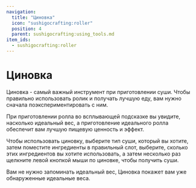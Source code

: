 ```yaml
---
navigation:
  title: "Циновка"
  icon: "sushigocrafting:roller"
  position: 4
  parent: sushigocrafting:using_tools.md
item_ids:
  - sushigocrafting:roller
---
```


# Циновка

Циновка - самый важный инструмент при приготовлении суши. Чтобы правильно использовать ролик и получать лучшую еду, вам нужно сначала поэкспериментировать с ним. 

При приготовлении ролла во всплывающей подсказке вы увидите, насколько идеальный вес, а приготовление идеального ролла обеспечит вам лучшую пищевую ценность и эффект.

Чтобы использовать циновку, выберите тип суши, который вы хотите, затем поместите ингредиенты в правильный слот, выберите, сколько этих ингредиентов вы хотите использовать, а затем несколько раз щелкните левой кнопкой мыши по циновке, чтобы получить суши. 

Вам не нужно запоминать идеальный вес, Циновка покажет вам уже обнаруженные идеальные веса.



<Recipe id="sushigocrafting:roller" />

